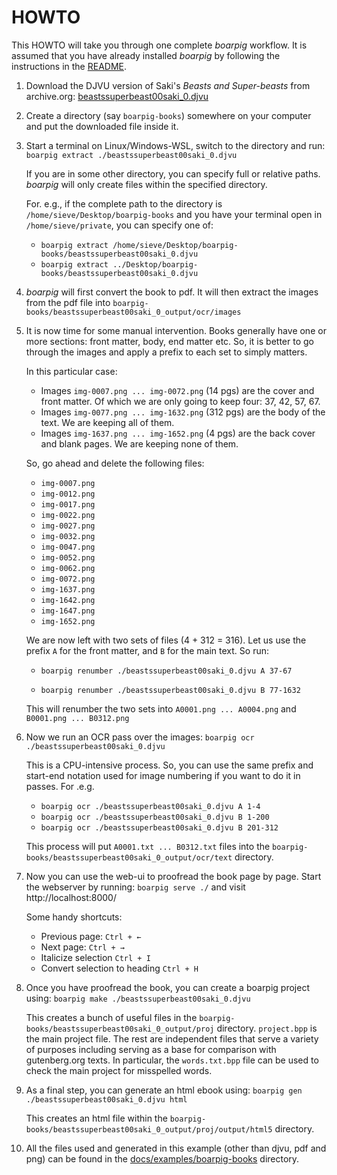 # HOWTO

This HOWTO will take you through one complete *boarpig* workflow. It is assumed that you have already installed *boarpig* by following the instructions in the [README](README.md).

1. Download the DJVU version of Saki's *Beasts and Super-beasts* from archive.org: [beastssuperbeast00saki_0.djvu](https://archive.org/download/beastssuperbeast00saki_0/beastssuperbeast00saki_0.djvu)

2. Create a directory (say `boarpig-books`) somewhere on your computer and put the downloaded file inside it.

3. Start a terminal on Linux/Windows-WSL, switch to the directory and run: `boarpig extract ./beastssuperbeast00saki_0.djvu`

   If you are in some other directory, you can specify full or relative paths. *boarpig* will only create files within the specified directory.

   For. e.g., if the complete path to the directory is `/home/sieve/Desktop/boarpig-books` and you have your terminal open in `/home/sieve/private`, you can specify one of:

    * `boarpig extract /home/sieve/Desktop/boarpig-books/beastssuperbeast00saki_0.djvu`
    * `boarpig extract ../Desktop/boarpig-books/beastssuperbeast00saki_0.djvu`

4. *boarpig* will first convert the book to pdf. It will then extract the images from the pdf file into
`boarpig-books/beastssuperbeast00saki_0_output/ocr/images`

5. It is now time for some manual intervention. Books generally have one or more sections: front matter, body, end matter etc. So, it is better to go through the images and apply a prefix to each set to simply matters.

   In this particular case:
  
   * Images `img-0007.png ... img-0072.png` (14 pgs) are the cover and front matter. Of which we are only going to keep four: 37, 42, 57, 67.
   * Images `img-0077.png ... img-1632.png` (312 pgs) are the body of the text. We are keeping all of them.
   * Images `img-1637.png ... img-1652.png` (4 pgs) are the back cover and blank pages. We are keeping none of them.
  
   So, go ahead and delete the following files:
  
   * `img-0007.png`
   * `img-0012.png`
   * `img-0017.png`
   * `img-0022.png`
   * `img-0027.png`
   * `img-0032.png`
   * `img-0047.png`
   * `img-0052.png`
   * `img-0062.png`
   * `img-0072.png`
   * `img-1637.png`
   * `img-1642.png`
   * `img-1647.png`
   * `img-1652.png`
  
   We are now left with two sets of files (4 + 312 = 316). Let us use the prefix `A` for the front matter, and `B` for the main text. So run:
  
   * `boarpig renumber ./beastssuperbeast00saki_0.djvu A 37-67`
  
   * `boarpig renumber ./beastssuperbeast00saki_0.djvu B 77-1632`
  
   This will renumber the two sets into `A0001.png ... A0004.png` and `B0001.png ... B0312.png`

6. Now we run an OCR pass over the images: `boarpig ocr ./beastssuperbeast00saki_0.djvu`

   This is a CPU-intensive process. So, you can use the same prefix and start-end notation used for image numbering if you want to do it in passes. For .e.g.
    
   * `boarpig ocr ./beastssuperbeast00saki_0.djvu A 1-4`
   * `boarpig ocr ./beastssuperbeast00saki_0.djvu B 1-200`
   * `boarpig ocr ./beastssuperbeast00saki_0.djvu B 201-312`
    
   This process will put `A0001.txt ... B0312.txt` files into the `boarpig-books/beastssuperbeast00saki_0_output/ocr/text` directory.

7. Now you can use the web-ui to proofread the book page by page. Start the webserver by running: `boarpig serve ./` and visit http://localhost:8000/

   Some handy shortcuts:
   
   * Previous page: `Ctrl + ←`
   * Next page: `Ctrl + →`
   * Italicize selection `Ctrl + I`
   * Convert selection to heading `Ctrl + H`

8. Once you have proofread the book, you can create a boarpig project using: `boarpig make ./beastssuperbeast00saki_0.djvu`

   This creates a bunch of useful files in the `boarpig-books/beastssuperbeast00saki_0_output/proj` directory. `project.bpp` is the main project file. The rest are independent files that serve a variety of purposes including serving as a base for comparison with gutenberg.org texts. In particular, the `words.txt.bpp` file can be used to check the main project for misspelled words.
   
9. As a final step, you can generate an html ebook using: `boarpig gen ./beastssuperbeast00saki_0.djvu html`

   This creates an html file within the `boarpig-books/beastssuperbeast00saki_0_output/proj/output/html5` directory.

10. All the files used and generated in this example (other than djvu, pdf and png) can be found in the [docs/examples/boarpig-books](./docs/examples/boarpig-books) directory.